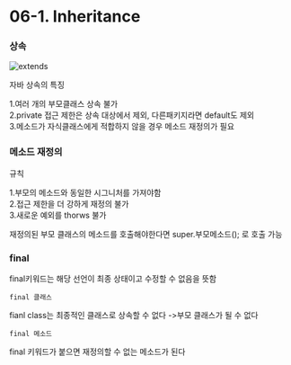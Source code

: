 # 06-1. Inheritance

<h3>상속</h3>

![extends](https://user-images.githubusercontent.com/102217688/179448997-bae952d4-075f-4bf5-bad8-74aa61a94939.png)

자바 상속의 특징<p> 1.여러 개의 부모클래스 상속 불가  
2.private 접근 제한은 상속 대상에서 제외, 다른패키지라면 default도 제외   
3.메소드가 자식클래스에게 적합하지 않을 경우 메소드 재정의가 필요

<h3>메소드 재정의</h3>

규칙<p> 1.부모의 메소드와 동일한 시그니처를 가져야함   
  2.접근 제한을 더 강하게 재정의 불가   
  3.새로운 예외를 thorws 불가

재정의된 부모 클래스의 메소드를 호출해야한다면 super.부모메소드(); 로 호출 가능

<h3>final</h3>

final키워드는 해당 선언이 최종 상태이고 수정할 수 없음을 뜻함

`final 클래스` <p>

fianl class는 최종적인 클래스로 상속할 수 없다
->부모 클래스가 될 수 없다

`final 메소드`<p>

final 키워드가 붙으면 재정의할 수 없는 메소드가 된다
